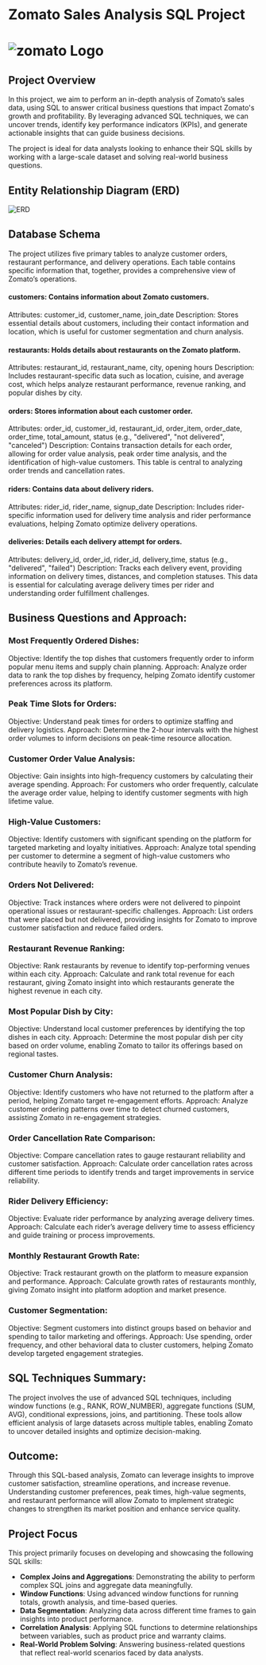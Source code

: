 # Zomato Sales Analysis SQL Project

# ![zomato Logo](https://github.com/Vipin-Parameswaran/Zomato_Sales_Analysis-Advanced_SQL/blob/main/zomato_logo_new.png)

## Project Overview

In this project, we aim to perform an in-depth analysis of Zomato’s sales data, using SQL to answer critical business questions that impact Zomato's growth and profitability. By leveraging advanced SQL techniques, we can uncover trends, identify key performance indicators (KPIs), and generate actionable insights that can guide business decisions.

The project is ideal for data analysts looking to enhance their SQL skills by working with a large-scale dataset and solving real-world business questions.

## Entity Relationship Diagram (ERD)

![ERD](https://github.com/Vipin-Parameswaran/Zomato_Sales_Analysis-Advanced_SQL/blob/main/Zomato_Sales_Analysis/Schema_image.png)


## Database Schema

The project utilizes five primary tables to analyze customer orders, restaurant performance, and delivery operations. Each table contains specific information that, together, provides a comprehensive view of Zomato’s operations.

#### customers: Contains information about Zomato customers.
Attributes: customer_id, customer_name, join_date
Description: Stores essential details about customers, including their contact information and location, which is useful for customer segmentation and churn analysis.

#### restaurants: Holds details about restaurants on the Zomato platform.
Attributes: restaurant_id, restaurant_name, city, opening hours
Description: Includes restaurant-specific data such as location, cuisine, and average cost, which helps analyze restaurant performance, revenue ranking, and popular dishes by city.

#### orders: Stores information about each customer order.
Attributes: order_id, customer_id, restaurant_id, order_item, order_date, order_time, total_amount, status (e.g., "delivered", "not delivered", "canceled")
Description: Contains transaction details for each order, allowing for order value analysis, peak order time analysis, and the identification of high-value customers. This table is central to analyzing order trends and cancellation rates.

#### riders: Contains data about delivery riders.
Attributes: rider_id, rider_name, signup_date
Description: Includes rider-specific information used for delivery time analysis and rider performance evaluations, helping Zomato optimize delivery operations.

#### deliveries: Details each delivery attempt for orders.
Attributes: delivery_id, order_id, rider_id, delivery_time, status (e.g., "delivered", "failed")
Description: Tracks each delivery event, providing information on delivery times, distances, and completion statuses. This data is essential for calculating average delivery times per rider and understanding order fulfillment challenges.

## Business Questions and Approach:

### Most Frequently Ordered Dishes:
Objective: Identify the top dishes that customers frequently order to inform popular menu items and supply chain planning.
Approach: Analyze order data to rank the top dishes by frequency, helping Zomato identify customer preferences across its platform.

### Peak Time Slots for Orders:
Objective: Understand peak times for orders to optimize staffing and delivery logistics.
Approach: Determine the 2-hour intervals with the highest order volumes to inform decisions on peak-time resource allocation.

### Customer Order Value Analysis:
Objective: Gain insights into high-frequency customers by calculating their average spending.
Approach: For customers who order frequently, calculate the average order value, helping to identify customer segments with high lifetime value.

### High-Value Customers:
Objective: Identify customers with significant spending on the platform for targeted marketing and loyalty initiatives.
Approach: Analyze total spending per customer to determine a segment of high-value customers who contribute heavily to Zomato’s revenue.

### Orders Not Delivered:
Objective: Track instances where orders were not delivered to pinpoint operational issues or restaurant-specific challenges.
Approach: List orders that were placed but not delivered, providing insights for Zomato to improve customer satisfaction and reduce failed orders.

### Restaurant Revenue Ranking:
Objective: Rank restaurants by revenue to identify top-performing venues within each city.
Approach: Calculate and rank total revenue for each restaurant, giving Zomato insight into which restaurants generate the highest revenue in each city.

### Most Popular Dish by City:
Objective: Understand local customer preferences by identifying the top dishes in each city.
Approach: Determine the most popular dish per city based on order volume, enabling Zomato to tailor its offerings based on regional tastes.

### Customer Churn Analysis:
Objective: Identify customers who have not returned to the platform after a period, helping Zomato target re-engagement efforts.
Approach: Analyze customer ordering patterns over time to detect churned customers, assisting Zomato in re-engagement strategies.

### Order Cancellation Rate Comparison:
Objective: Compare cancellation rates to gauge restaurant reliability and customer satisfaction.
Approach: Calculate order cancellation rates across different time periods to identify trends and target improvements in service reliability.

### Rider Delivery Efficiency:
Objective: Evaluate rider performance by analyzing average delivery times.
Approach: Calculate each rider’s average delivery time to assess efficiency and guide training or process improvements.

### Monthly Restaurant Growth Rate:
Objective: Track restaurant growth on the platform to measure expansion and performance.
Approach: Calculate growth rates of restaurants monthly, giving Zomato insight into platform adoption and market presence.

### Customer Segmentation:
Objective: Segment customers into distinct groups based on behavior and spending to tailor marketing and offerings.
Approach: Use spending, order frequency, and other behavioral data to cluster customers, helping Zomato develop targeted engagement strategies.

## SQL Techniques Summary:
The project involves the use of advanced SQL techniques, including window functions (e.g., RANK, ROW_NUMBER), aggregate functions (SUM, AVG), conditional expressions, joins, and partitioning. These tools allow efficient analysis of large datasets across multiple tables, enabling Zomato to uncover detailed insights and optimize decision-making.

## Outcome:
Through this SQL-based analysis, Zomato can leverage insights to improve customer satisfaction, streamline operations, and increase revenue. Understanding customer preferences, peak times, high-value segments, and restaurant performance will allow Zomato to implement strategic changes to strengthen its market position and enhance service quality.


## Project Focus

This project primarily focuses on developing and showcasing the following SQL skills:

- **Complex Joins and Aggregations**: Demonstrating the ability to perform complex SQL joins and aggregate data meaningfully.
- **Window Functions**: Using advanced window functions for running totals, growth analysis, and time-based queries.
- **Data Segmentation**: Analyzing data across different time frames to gain insights into product performance.
- **Correlation Analysis**: Applying SQL functions to determine relationships between variables, such as product price and warranty claims.
- **Real-World Problem Solving**: Answering business-related questions that reflect real-world scenarios faced by data analysts.


